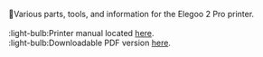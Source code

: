 :wrench:Various parts, tools, and information for the Elegoo 2 Pro printer.
<br>
<br>
:light-bulb:Printer manual located [here](MARS-r2.md).
<br>
:light-bulb:Downloadable PDF version [here](MARS-r2.pdf).
